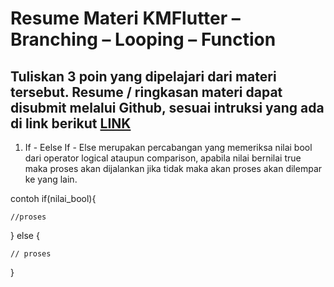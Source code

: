 # Resume Materi KMFlutter – Branching – Looping – Function
## Tuliskan 3 poin yang dipelajari dari materi tersebut. Resume / ringkasan materi dapat disubmit melalui Github, sesuai intruksi yang ada di link berikut [LINK](https://cobalt-bike-c9e.notion.site/Cara-Pengumpulan-2b2224b8ba0b4dd78774084a65c0154d)
1. If - Eelse If - Else merupakan percabangan yang memeriksa nilai bool dari operator logical ataupun comparison, apabila nilai bernilai true maka proses akan dijalankan jika tidak maka akan proses akan dilempar ke yang lain.

contoh if(nilai_bool){
  
    //proses

} else {

    // proses

}

